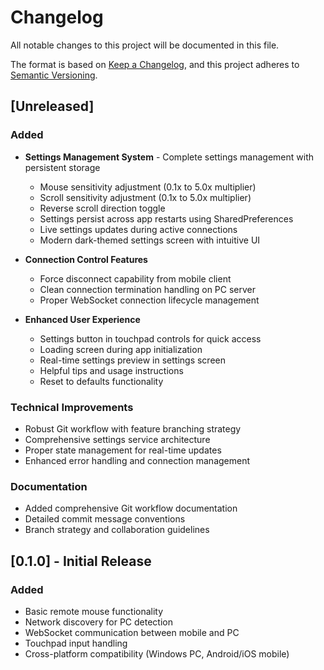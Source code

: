 # Changelog

All notable changes to this project will be documented in this file.

The format is based on [Keep a Changelog](https://keepachangelog.com/en/1.0.0/),
and this project adheres to [Semantic Versioning](https://semver.org/spec/v2.0.0.html).

## [Unreleased]

### Added
- **Settings Management System** - Complete settings management with persistent storage
  - Mouse sensitivity adjustment (0.1x to 5.0x multiplier)
  - Scroll sensitivity adjustment (0.1x to 5.0x multiplier) 
  - Reverse scroll direction toggle
  - Settings persist across app restarts using SharedPreferences
  - Live settings updates during active connections
  - Modern dark-themed settings screen with intuitive UI
  
- **Connection Control Features**
  - Force disconnect capability from mobile client
  - Clean connection termination handling on PC server
  - Proper WebSocket connection lifecycle management

- **Enhanced User Experience**
  - Settings button in touchpad controls for quick access
  - Loading screen during app initialization
  - Real-time settings preview in settings screen
  - Helpful tips and usage instructions
  - Reset to defaults functionality

### Technical Improvements
- Robust Git workflow with feature branching strategy
- Comprehensive settings service architecture
- Proper state management for real-time updates
- Enhanced error handling and connection management

### Documentation
- Added comprehensive Git workflow documentation
- Detailed commit message conventions
- Branch strategy and collaboration guidelines

## [0.1.0] - Initial Release

### Added
- Basic remote mouse functionality
- Network discovery for PC detection
- WebSocket communication between mobile and PC
- Touchpad input handling
- Cross-platform compatibility (Windows PC, Android/iOS mobile)
